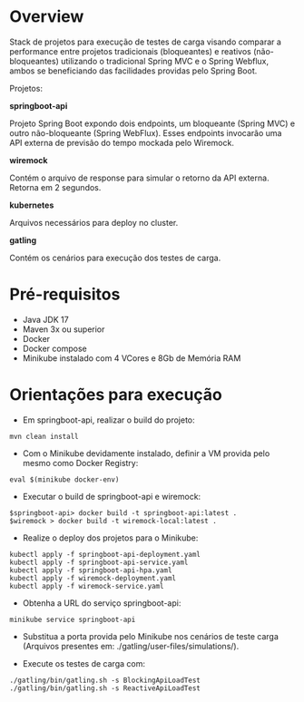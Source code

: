 # Overview

Stack de projetos para execução de testes de carga visando comparar a performance entre projetos tradicionais (bloqueantes) e reativos (não-bloqueantes) utilizando o tradicional Spring MVC e o Spring Webflux, ambos se beneficiando das facilidades providas pelo Spring Boot.

Projetos:

**springboot-api**

Projeto Spring Boot expondo dois endpoints, um bloqueante (Spring MVC) e outro não-bloqueante (Spring WebFlux). Esses endpoints invocarão uma API externa de previsão do tempo mockada pelo Wiremock.

**wiremock**

Contém o arquivo de response para simular o retorno da API externa. Retorna em 2 segundos.

**kubernetes**

Arquivos necessários para deploy no cluster.

**gatling**

Contém os cenários para execução dos testes de carga.

# Pré-requisitos

* Java JDK 17
* Maven 3x ou superior
* Docker
* Docker compose
* Minikube instalado com 4 VCores e 8Gb de Memória RAM

# Orientações para execução

* Em springboot-api, realizar o build do projeto:
```
mvn clean install
```

* Com o Minikube devidamente instalado, definir a VM provida pelo mesmo como Docker Registry:
```
eval $(minikube docker-env)
```

* Executar o build de springboot-api e wiremock:
```
$springboot-api> docker build -t springboot-api:latest .
$wiremock > docker build -t wiremock-local:latest .
```

* Realize o deploy dos projetos para o Minikube:
```
kubectl apply -f springboot-api-deployment.yaml
kubectl apply -f springboot-api-service.yaml
kubectl apply -f springboot-api-hpa.yaml
kubectl apply -f wiremock-deployment.yaml
kubectl apply -f wiremock-service.yaml
```

* Obtenha a URL do serviço springboot-api:
```
minikube service springboot-api
```

* Substitua a porta provida pelo Minikube nos cenários de teste carga (Arquivos presentes em: ./gatling/user-files/simulations/).

* Execute os testes de carga com:
```
./gatling/bin/gatling.sh -s BlockingApiLoadTest
./gatling/bin/gatling.sh -s ReactiveApiLoadTest
```
